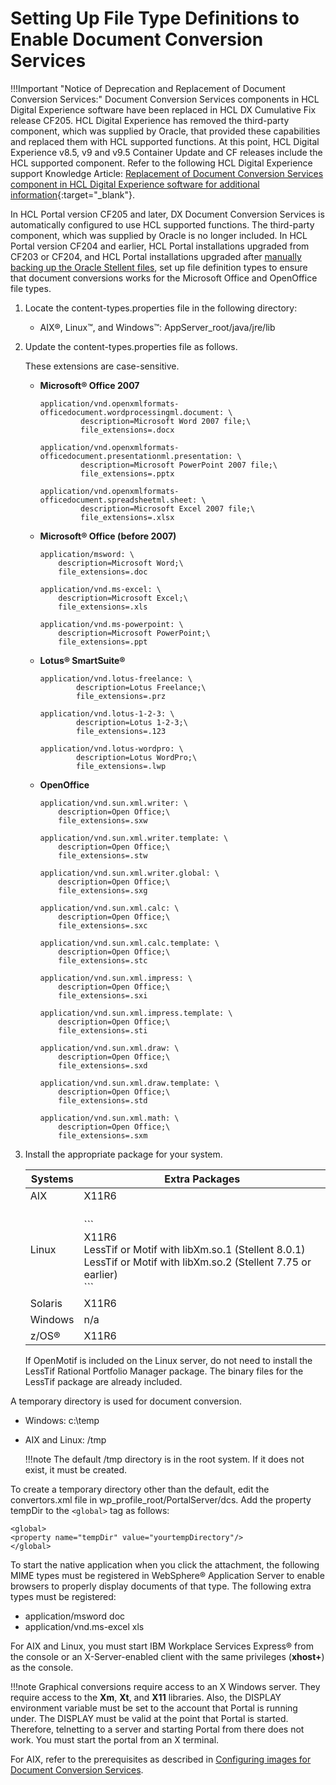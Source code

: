 # Setting Up File Type Definitions to Enable Document Conversion Services

!!!Important "Notice of Deprecation and Replacement of Document Conversion Services:"
    Document Conversion Services components in HCL Digital Experience software have been replaced in HCL DX Cumulative Fix release CF205. HCL Digital Experience has removed the third-party component, which was supplied by Oracle, that provided these capabilities and replaced them with HCL supported functions. At this point, HCL Digital Experience v8.5, v9 and v9.5 Container Update and CF releases include the HCL supported component. Refer to the following HCL Digital Experience support Knowledge Article: [Replacement of Document Conversion Services component in HCL Digital Experience software for additional information](https://support.hcltechsw.com/csm?id=kb_article&sysparm_article=KB0096908){:target="_blank"}.

In HCL Portal version CF205 and later, DX Document Conversion Services is automatically configured to use HCL supported functions. The third-party component, which was supplied by Oracle is no longer included. In HCL Portal version CF204 and earlier, HCL Portal installations upgraded from CF203 or CF204, and HCL Portal installations upgraded after [manually backing up the Oracle Stellent files](../dcs_backup.md), set up file definition types to ensure that document conversions works for the Microsoft Office and OpenOffice file types.

1.  Locate the content-types.properties file in the following directory:

    -   AIX®, Linux™, and Windows™: AppServer_root/java/jre/lib

2.  Update the content-types.properties file as follows.

    These extensions are case-sensitive.

    -   **Microsoft® Office 2007**

        ```
        application/vnd.openxmlformats-officedocument.wordprocessingml.document: \
        		 description=Microsoft Word 2007 file;\
        		 file_extensions=.docx
        
        application/vnd.openxmlformats-officedocument.presentationml.presentation: \
        		 description=Microsoft PowerPoint 2007 file;\
        		 file_extensions=.pptx
        
        application/vnd.openxmlformats-officedocument.spreadsheetml.sheet: \
        		 description=Microsoft Excel 2007 file;\
        		 file_extensions=.xlsx
        ```

    -   **Microsoft® Office (before 2007)**

        ```
        application/msword: \
        	description=Microsoft Word;\
        	file_extensions=.doc
        
        application/vnd.ms-excel: \
        	description=Microsoft Excel;\
        	file_extensions=.xls
        
        application/vnd.ms-powerpoint: \
        	description=Microsoft PowerPoint;\
        	file_extensions=.ppt
        
        ```

    -   **Lotus® SmartSuite®**

        ```
        application/vnd.lotus-freelance: \
                description=Lotus Freelance;\
                file_extensions=.prz
        
        application/vnd.lotus-1-2-3: \
                description=Lotus 1-2-3;\
                file_extensions=.123
        
        application/vnd.lotus-wordpro: \
                description=Lotus WordPro;\
                file_extensions=.lwp
        
        ```

    -   **OpenOffice**

        ```
        application/vnd.sun.xml.writer: \
        	description=Open Office;\
        	file_extensions=.sxw
        
        application/vnd.sun.xml.writer.template: \
        	description=Open Office;\
        	file_extensions=.stw
        
        application/vnd.sun.xml.writer.global: \
        	description=Open Office;\
        	file_extensions=.sxg
        
        application/vnd.sun.xml.calc: \
        	description=Open Office;\
        	file_extensions=.sxc
        
        application/vnd.sun.xml.calc.template: \
        	description=Open Office;\
        	file_extensions=.stc
        
        application/vnd.sun.xml.impress: \
        	description=Open Office;\
        	file_extensions=.sxi
        
        application/vnd.sun.xml.impress.template: \
        	description=Open Office;\
        	file_extensions=.sti
        
        application/vnd.sun.xml.draw: \
        	description=Open Office;\
        	file_extensions=.sxd
        
        application/vnd.sun.xml.draw.template: \
        	description=Open Office;\
        	file_extensions=.std
        
        application/vnd.sun.xml.math: \
        	description=Open Office;\
        	file_extensions=.sxm
        
        ```

3.  Install the appropriate package for your system.

    |Systems|Extra Packages|
    |-------|--------------|
    |AIX|X11R6|
    |Linux| <br><pr> \``` <br> X11R6 <br> LessTif or Motif with libXm.so.1 (Stellent 8.0.1) <br> LessTif or Motif with libXm.so.2 (Stellent 7.75 or earlier)<br> ```|
    |Solaris|X11R6|
    |Windows|n/a|
    | z/OS®| X11R6|

    If OpenMotif is included on the Linux server, do not need to install the LessTif Rational Portfolio Manager package. The binary files for the LessTif package are already included.


A temporary directory is used for document conversion.

-   Windows: c:\\temp
-   AIX and Linux: /tmp

    !!!note
        The default /tmp directory is in the root system. If it does not exist, it must be created.

To create a temporary directory other than the default, edit the convertors.xml file in wp_profile_root/PortalServer/dcs. Add the property tempDir to the `<global>` tag as follows:

```
<global>
<property name="tempDir" value="yourtempDirectory"/>
</global>
```

To start the native application when you click the attachment, the following MIME types must be registered in WebSphere® Application Server to enable browsers to properly display documents of that type. The following extra types must be registered:

-   application/msword doc
-   application/vnd.ms-excel xls

For AIX and Linux, you must start IBM Workplace Services Express® from the console or an X-Server-enabled client with the same privileges (**xhost+**) as the console.

!!!note
    Graphical conversions require access to an X Windows server. They require access to the **Xm**, **Xt**, and **X11** libraries. Also, the DISPLAY environment variable must be set to the account that Portal is running under. The DISPLAY must be valid at the point that Portal is started. Therefore, telnetting to a server and starting Portal from there does not work. You must start the portal from an X terminal.

For AIX, refer to the prerequisites as described in [Configuring images for Document Conversion Services](./configuration/index.md).


